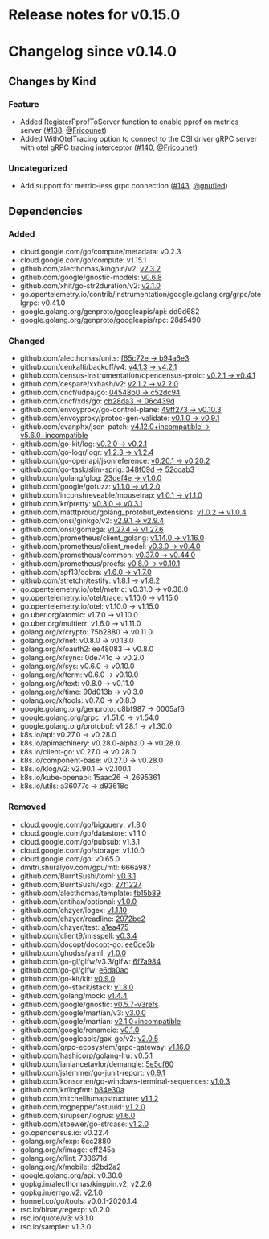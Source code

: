 # Release notes for v0.15.0

# Changelog since v0.14.0

## Changes by Kind

### Feature

- Added RegisterPprofToServer function to enable pprof on metrics server ([#138](https://github.com/kubernetes-csi/csi-lib-utils/pull/138), [@Fricounet](https://github.com/Fricounet))
- Added WithOtelTracing option to connect to the CSI driver gRPC server with otel gRPC tracing interceptor ([#140](https://github.com/kubernetes-csi/csi-lib-utils/pull/140), [@Fricounet](https://github.com/Fricounet))

### Uncategorized

- Add support for metric-less grpc connection ([#143](https://github.com/kubernetes-csi/csi-lib-utils/pull/143), [@gnufied](https://github.com/gnufied))

## Dependencies

### Added
- cloud.google.com/go/compute/metadata: v0.2.3
- cloud.google.com/go/compute: v1.15.1
- github.com/alecthomas/kingpin/v2: [v2.3.2](https://github.com/alecthomas/kingpin/v2/tree/v2.3.2)
- github.com/google/gnostic-models: [v0.6.8](https://github.com/google/gnostic-models/tree/v0.6.8)
- github.com/xhit/go-str2duration/v2: [v2.1.0](https://github.com/xhit/go-str2duration/v2/tree/v2.1.0)
- go.opentelemetry.io/contrib/instrumentation/google.golang.org/grpc/otelgrpc: v0.41.0
- google.golang.org/genproto/googleapis/api: dd9d682
- google.golang.org/genproto/googleapis/rpc: 28d5490

### Changed
- github.com/alecthomas/units: [f65c72e → b94a6e3](https://github.com/alecthomas/units/compare/f65c72e...b94a6e3)
- github.com/cenkalti/backoff/v4: [v4.1.3 → v4.2.1](https://github.com/cenkalti/backoff/v4/compare/v4.1.3...v4.2.1)
- github.com/census-instrumentation/opencensus-proto: [v0.2.1 → v0.4.1](https://github.com/census-instrumentation/opencensus-proto/compare/v0.2.1...v0.4.1)
- github.com/cespare/xxhash/v2: [v2.1.2 → v2.2.0](https://github.com/cespare/xxhash/v2/compare/v2.1.2...v2.2.0)
- github.com/cncf/udpa/go: [04548b0 → c52dc94](https://github.com/cncf/udpa/go/compare/04548b0...c52dc94)
- github.com/cncf/xds/go: [cb28da3 → 06c439d](https://github.com/cncf/xds/go/compare/cb28da3...06c439d)
- github.com/envoyproxy/go-control-plane: [49ff273 → v0.10.3](https://github.com/envoyproxy/go-control-plane/compare/49ff273...v0.10.3)
- github.com/envoyproxy/protoc-gen-validate: [v0.1.0 → v0.9.1](https://github.com/envoyproxy/protoc-gen-validate/compare/v0.1.0...v0.9.1)
- github.com/evanphx/json-patch: [v4.12.0+incompatible → v5.6.0+incompatible](https://github.com/evanphx/json-patch/compare/v4.12.0...v5.6.0)
- github.com/go-kit/log: [v0.2.0 → v0.2.1](https://github.com/go-kit/log/compare/v0.2.0...v0.2.1)
- github.com/go-logr/logr: [v1.2.3 → v1.2.4](https://github.com/go-logr/logr/compare/v1.2.3...v1.2.4)
- github.com/go-openapi/jsonreference: [v0.20.1 → v0.20.2](https://github.com/go-openapi/jsonreference/compare/v0.20.1...v0.20.2)
- github.com/go-task/slim-sprig: [348f09d → 52ccab3](https://github.com/go-task/slim-sprig/compare/348f09d...52ccab3)
- github.com/golang/glog: [23def4e → v1.0.0](https://github.com/golang/glog/compare/23def4e...v1.0.0)
- github.com/google/gofuzz: [v1.1.0 → v1.2.0](https://github.com/google/gofuzz/compare/v1.1.0...v1.2.0)
- github.com/inconshreveable/mousetrap: [v1.0.1 → v1.1.0](https://github.com/inconshreveable/mousetrap/compare/v1.0.1...v1.1.0)
- github.com/kr/pretty: [v0.3.0 → v0.3.1](https://github.com/kr/pretty/compare/v0.3.0...v0.3.1)
- github.com/matttproud/golang_protobuf_extensions: [v1.0.2 → v1.0.4](https://github.com/matttproud/golang_protobuf_extensions/compare/v1.0.2...v1.0.4)
- github.com/onsi/ginkgo/v2: [v2.9.1 → v2.9.4](https://github.com/onsi/ginkgo/v2/compare/v2.9.1...v2.9.4)
- github.com/onsi/gomega: [v1.27.4 → v1.27.6](https://github.com/onsi/gomega/compare/v1.27.4...v1.27.6)
- github.com/prometheus/client_golang: [v1.14.0 → v1.16.0](https://github.com/prometheus/client_golang/compare/v1.14.0...v1.16.0)
- github.com/prometheus/client_model: [v0.3.0 → v0.4.0](https://github.com/prometheus/client_model/compare/v0.3.0...v0.4.0)
- github.com/prometheus/common: [v0.37.0 → v0.44.0](https://github.com/prometheus/common/compare/v0.37.0...v0.44.0)
- github.com/prometheus/procfs: [v0.8.0 → v0.10.1](https://github.com/prometheus/procfs/compare/v0.8.0...v0.10.1)
- github.com/spf13/cobra: [v1.6.0 → v1.7.0](https://github.com/spf13/cobra/compare/v1.6.0...v1.7.0)
- github.com/stretchr/testify: [v1.8.1 → v1.8.2](https://github.com/stretchr/testify/compare/v1.8.1...v1.8.2)
- go.opentelemetry.io/otel/metric: v0.31.0 → v0.38.0
- go.opentelemetry.io/otel/trace: v1.10.0 → v1.15.0
- go.opentelemetry.io/otel: v1.10.0 → v1.15.0
- go.uber.org/atomic: v1.7.0 → v1.10.0
- go.uber.org/multierr: v1.6.0 → v1.11.0
- golang.org/x/crypto: 75b2880 → v0.11.0
- golang.org/x/net: v0.8.0 → v0.13.0
- golang.org/x/oauth2: ee48083 → v0.8.0
- golang.org/x/sync: 0de741c → v0.2.0
- golang.org/x/sys: v0.6.0 → v0.10.0
- golang.org/x/term: v0.6.0 → v0.10.0
- golang.org/x/text: v0.8.0 → v0.11.0
- golang.org/x/time: 90d013b → v0.3.0
- golang.org/x/tools: v0.7.0 → v0.8.0
- google.golang.org/genproto: c8bf987 → 0005af6
- google.golang.org/grpc: v1.51.0 → v1.54.0
- google.golang.org/protobuf: v1.28.1 → v1.30.0
- k8s.io/api: v0.27.0 → v0.28.0
- k8s.io/apimachinery: v0.28.0-alpha.0 → v0.28.0
- k8s.io/client-go: v0.27.0 → v0.28.0
- k8s.io/component-base: v0.27.0 → v0.28.0
- k8s.io/klog/v2: v2.90.1 → v2.100.1
- k8s.io/kube-openapi: 15aac26 → 2695361
- k8s.io/utils: a36077c → d93618c

### Removed
- cloud.google.com/go/bigquery: v1.8.0
- cloud.google.com/go/datastore: v1.1.0
- cloud.google.com/go/pubsub: v1.3.1
- cloud.google.com/go/storage: v1.10.0
- cloud.google.com/go: v0.65.0
- dmitri.shuralyov.com/gpu/mtl: 666a987
- github.com/BurntSushi/toml: [v0.3.1](https://github.com/BurntSushi/toml/tree/v0.3.1)
- github.com/BurntSushi/xgb: [27f1227](https://github.com/BurntSushi/xgb/tree/27f1227)
- github.com/alecthomas/template: [fb15b89](https://github.com/alecthomas/template/tree/fb15b89)
- github.com/antihax/optional: [v1.0.0](https://github.com/antihax/optional/tree/v1.0.0)
- github.com/chzyer/logex: [v1.1.10](https://github.com/chzyer/logex/tree/v1.1.10)
- github.com/chzyer/readline: [2972be2](https://github.com/chzyer/readline/tree/2972be2)
- github.com/chzyer/test: [a1ea475](https://github.com/chzyer/test/tree/a1ea475)
- github.com/client9/misspell: [v0.3.4](https://github.com/client9/misspell/tree/v0.3.4)
- github.com/docopt/docopt-go: [ee0de3b](https://github.com/docopt/docopt-go/tree/ee0de3b)
- github.com/ghodss/yaml: [v1.0.0](https://github.com/ghodss/yaml/tree/v1.0.0)
- github.com/go-gl/glfw/v3.3/glfw: [6f7a984](https://github.com/go-gl/glfw/v3.3/glfw/tree/6f7a984)
- github.com/go-gl/glfw: [e6da0ac](https://github.com/go-gl/glfw/tree/e6da0ac)
- github.com/go-kit/kit: [v0.9.0](https://github.com/go-kit/kit/tree/v0.9.0)
- github.com/go-stack/stack: [v1.8.0](https://github.com/go-stack/stack/tree/v1.8.0)
- github.com/golang/mock: [v1.4.4](https://github.com/golang/mock/tree/v1.4.4)
- github.com/google/gnostic: [v0.5.7-v3refs](https://github.com/google/gnostic/tree/v0.5.7-v3refs)
- github.com/google/martian/v3: [v3.0.0](https://github.com/google/martian/v3/tree/v3.0.0)
- github.com/google/martian: [v2.1.0+incompatible](https://github.com/google/martian/tree/v2.1.0)
- github.com/google/renameio: [v0.1.0](https://github.com/google/renameio/tree/v0.1.0)
- github.com/googleapis/gax-go/v2: [v2.0.5](https://github.com/googleapis/gax-go/v2/tree/v2.0.5)
- github.com/grpc-ecosystem/grpc-gateway: [v1.16.0](https://github.com/grpc-ecosystem/grpc-gateway/tree/v1.16.0)
- github.com/hashicorp/golang-lru: [v0.5.1](https://github.com/hashicorp/golang-lru/tree/v0.5.1)
- github.com/ianlancetaylor/demangle: [5e5cf60](https://github.com/ianlancetaylor/demangle/tree/5e5cf60)
- github.com/jstemmer/go-junit-report: [v0.9.1](https://github.com/jstemmer/go-junit-report/tree/v0.9.1)
- github.com/konsorten/go-windows-terminal-sequences: [v1.0.3](https://github.com/konsorten/go-windows-terminal-sequences/tree/v1.0.3)
- github.com/kr/logfmt: [b84e30a](https://github.com/kr/logfmt/tree/b84e30a)
- github.com/mitchellh/mapstructure: [v1.1.2](https://github.com/mitchellh/mapstructure/tree/v1.1.2)
- github.com/rogpeppe/fastuuid: [v1.2.0](https://github.com/rogpeppe/fastuuid/tree/v1.2.0)
- github.com/sirupsen/logrus: [v1.6.0](https://github.com/sirupsen/logrus/tree/v1.6.0)
- github.com/stoewer/go-strcase: [v1.2.0](https://github.com/stoewer/go-strcase/tree/v1.2.0)
- go.opencensus.io: v0.22.4
- golang.org/x/exp: 6cc2880
- golang.org/x/image: cff245a
- golang.org/x/lint: 738671d
- golang.org/x/mobile: d2bd2a2
- google.golang.org/api: v0.30.0
- gopkg.in/alecthomas/kingpin.v2: v2.2.6
- gopkg.in/errgo.v2: v2.1.0
- honnef.co/go/tools: v0.0.1-2020.1.4
- rsc.io/binaryregexp: v0.2.0
- rsc.io/quote/v3: v3.1.0
- rsc.io/sampler: v1.3.0
